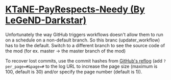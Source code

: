 # [KTaNE-PayRespects-Needy (By LeGeND-Darkstar)](https://github.com/LeGeND-Darkstar/KTaNE-PayRespects-Needy)

Unfortunately the way GitHub triggers workflows doesn't allow them to run on a schedule on a non-default branch. So this branc (updater_workflow) has to be the default. Switch to a different branch to see the source code of the mod (for ex. master -> the master branch of the mod)

To recover lost commits, use the commit hashes from [GitHub's reflog](https://api.github.com/repos/KtaneModules/KTaNE-PayRespects-Needy-LeGeND-Darkstar/events) (add `?per_page=#&page=#` to the log URL to increase the page size (maximum is 100, default is 30) and/or specify the page number (default is 1)).
